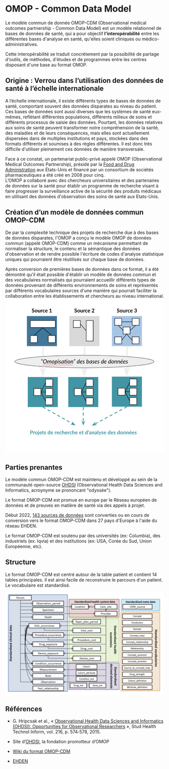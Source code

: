 # OMOP - Common Data Model
<!-- SPDX-License-Identifier: MPL-2.0 -->

Le modèle commun de donnée OMOP-CDM (Observational medical outcomes partnership - Common Data Model) est un modèle relationnel de bases de données de santé, qui a pour objectif **l'interopérabilité** entre les différentes bases d'analyse en santé, qu'elles soient cliniques ou médico-administratives. 

Cette interopérabilité se traduit concrètement par la possibilité de partage d'outils, de méthodes, d'études et de programmes entre les centres disposant d'une base au format OMOP.

## Origine : Verrou dans l’utilisation des données de santé à l’échelle internationale
A l’échelle internationale, il existe différents types de bases de données de santé, comportant souvent des données disparates au niveau du patient. Ces bases de données sont aussi diverses que les systèmes de santé eux-mêmes, reflétant différentes populations, différents milieux de soins et différents processus de saisie des données. 
Pourtant, les données relatives aux soins de santé peuvent transformer notre compréhension de la santé, des maladies et de leurs conséquences, mais elles sont actuellement dispersées dans de multiples institutions et pays, stockées dans des formats différents et soumises à des règles différentes. Il est donc très difficile d'utiliser pleinement ces données de manière transversale.  

Face à ce constat, un partenariat public-privé appelé OMOP (Observational Medical Outcomes Partnership), présidé par la [Food and Drug Administration](https://www.fda.gov/) aux États-Unis et financé par un consortium de sociétés pharmaceutiques a été créé en 2008 pour cinq.  
L’OMOP a collaboré avec des chercheurs universitaires et des partenaires de données sur la santé pour établir un programme de recherche visant à faire progresser la surveillance active de la sécurité des produits médicaux en utilisant des données d'observation des soins de santé aux Etats-Unis. 

## Création d’un modèle de données commun OMOP-CDM

De par la complexité technique des projets de recherche due à des bases de données disparates, l'OMOP a conçu le modèle OMOP de données commun (appelé OMOP-CDM) comme un mécanisme permettant de normaliser la structure, le contenu et la sémantique des données d'observation et de rendre possible l'écriture de codes d'analyse statistique uniques qui pourraient être réutilisés sur chaque base de données. 

Après conversion de premières bases de données dans ce format, il a été démontré qu'il était possible d'établir un modèle de données commun et des vocabulaires normalisés qui pourraient accueillir différents types de données provenant de différents environnements de soins et représentés par différents vocabulaires sources d'une manière qui pourrait faciliter la collaboration entre les établissements et chercheurs au niveau international.
![schema omopisation](../files/HDH/20201211_HDH_omopisation_MLP-2.0.png)


## Parties prenantes

Le modèle commun OMOP-CDM est maintenu et développé au sein de la communauté open-source [OHDSI](https://www.ohdsi.org/) (Observational Health Data Sciences and Informatics, acroynyme se prononcant "odyssée").

Le format OMOP-CDM est promue en europe par le Réseau européen de données et de preuves en matière de santé <link-previewer href="ehden.html" text="(EHDEN)" preview-title="EHDEN - Réseau européen de données et de preuves en matière de santé" preview-text="L'intérêt croissant pour le format OMOP-CDM en Europe s'est traduit par l'ouverture d'un chapitre européen du réseau OHDSI et le lancement d'un projet de l'Innovative Medical Initiative (IMI) visant à financer la transformation d'un grand nombre d'ensembles de données européens. Le Réseau européen de données et de preuves en matière de santé, projet financé par l’Innovative Medical Initiative, a ainsi été créé en 2018. EHDEN fait partie du programme &quot;Big Data for Better Outcomes&quot; de l'IMI." /> via des appels à projet. 

Début 2022, [143 sources de données](https://www.ehden.eu/datapartners/) sont converties ou en cours de conversion vers le format OMOP-CDM dans 27 pays d'Europe à l'aide du réseau EHDEN. 

Le format OMOP-CDM est soutenu par des universités (ex: Columbia), des industriels (ex: Iqvia) et des institutions (ex: USA, Corée du Sud, Union Européenne, etc).

## Structure
Le format OMOP-CDM est centré autour de la table patient et contient 14 tables principales. Il est ainsi facile de reconstruire le parcours d'un patient. Le vocabulaire est standardisé.

![structure v6](../files/HDH/20201211_HDH_v6-omop-cdm_MLP-2.0.png)

## Références

- G. Hripcsak et al., « [Observational Health Data Sciences and Informatics (OHDSI): Opportunities for Observational Researchers](https://www.ncbi.nlm.nih.gov/pmc/articles/PMC4815923/) », Stud Health Technol Inform, vol. 216, p. 574‑578, 2015.

- Site d’[OHDSI](https://www.ohdsi.org/), la fondation promotteur d’OMOP

- [Wiki du format OMOP-CDM](https://github.com/OHDSI/CommonDataModel/wiki)

- [EHDEN](https://www.ehden.eu/)
